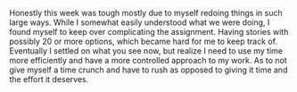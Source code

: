 Honestly this week was tough mostly due to myself redoing things in such large ways. While I somewhat easily understood what we were doing, I found myself to keep over complicating the assignment. Having stories with possibly 20 or more options, which became hard for me to keep track of. Eventually I settled on what you see now, but realize I need to use my time more efficiently and have a more controlled approach to my work. As to not give myself a time crunch and have to rush as opposed to giving it time and the effort it deserves. 